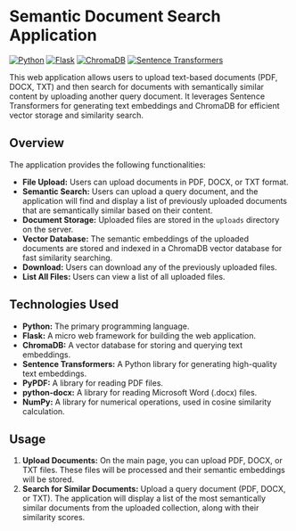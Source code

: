 # Semantic Document Search Application

[![Python](https://img.shields.io/badge/Python-3.x-blue.svg)](https://www.python.org/)
[![Flask](https://img.shields.io/badge/Flask-%23000000.svg?style=flat&logo=flask&logoColor=white)](https://flask.palletsprojects.com/)
[![ChromaDB](https://img.shields.io/badge/ChromaDB-lightgrey?style=flat&logo=chromadb)](https://www.trychroma.com/)
[![Sentence Transformers](https://img.shields.io/badge/SentenceTransformers-white?style=flat&logo=huggingface)](https://www.sbert.net/)

This web application allows users to upload text-based documents (PDF, DOCX, TXT) and then search for documents with semantically similar content by uploading another query document. It leverages Sentence Transformers for generating text embeddings and ChromaDB for efficient vector storage and similarity search.

## Overview

The application provides the following functionalities:

* **File Upload:** Users can upload documents in PDF, DOCX, or TXT format.
* **Semantic Search:** Users can upload a query document, and the application will find and display a list of previously uploaded documents that are semantically similar based on their content.
* **Document Storage:** Uploaded files are stored in the `uploads` directory on the server.
* **Vector Database:** The semantic embeddings of the uploaded documents are stored and indexed in a ChromaDB vector database for fast similarity searching.
* **Download:** Users can download any of the previously uploaded files.
* **List All Files:** Users can view a list of all uploaded files.

## Technologies Used

* **Python:** The primary programming language.
* **Flask:** A micro web framework for building the web application.
* **ChromaDB:** A vector database for storing and querying text embeddings.
* **Sentence Transformers:** A Python library for generating high-quality text embeddings.
* **PyPDF:** A library for reading PDF files.
* **python-docx:** A library for reading Microsoft Word (.docx) files.
* **NumPy:** A library for numerical operations, used in cosine similarity calculation.

## Usage

1.  **Upload Documents:** On the main page, you can upload PDF, DOCX, or TXT files. These files will be processed and their semantic embeddings will be stored.
2.  **Search for Similar Documents:** Upload a query document (PDF, DOCX, or TXT). The application will display a list of the most semantically similar documents from the uploaded collection, along with their similarity scores.
